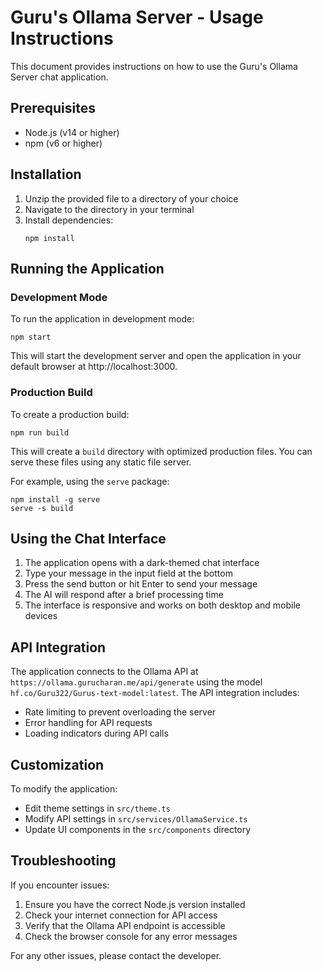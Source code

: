 # Guru's Ollama Server - Usage Instructions

This document provides instructions on how to use the Guru's Ollama Server chat application.

## Prerequisites

- Node.js (v14 or higher)
- npm (v6 or higher)

## Installation

1. Unzip the provided file to a directory of your choice
2. Navigate to the directory in your terminal
3. Install dependencies:
   ```
   npm install
   ```

## Running the Application

### Development Mode

To run the application in development mode:

```
npm start
```

This will start the development server and open the application in your default browser at http://localhost:3000.

### Production Build

To create a production build:

```
npm run build
```

This will create a `build` directory with optimized production files. You can serve these files using any static file server.

For example, using the `serve` package:

```
npm install -g serve
serve -s build
```

## Using the Chat Interface

1. The application opens with a dark-themed chat interface
2. Type your message in the input field at the bottom
3. Press the send button or hit Enter to send your message
4. The AI will respond after a brief processing time
5. The interface is responsive and works on both desktop and mobile devices

## API Integration

The application connects to the Ollama API at `https://ollama.gurucharan.me/api/generate` using the model `hf.co/Guru322/Gurus-text-model:latest`. The API integration includes:

- Rate limiting to prevent overloading the server
- Error handling for API requests
- Loading indicators during API calls

## Customization

To modify the application:

- Edit theme settings in `src/theme.ts`
- Modify API settings in `src/services/OllamaService.ts`
- Update UI components in the `src/components` directory

## Troubleshooting

If you encounter issues:

1. Ensure you have the correct Node.js version installed
2. Check your internet connection for API access
3. Verify that the Ollama API endpoint is accessible
4. Check the browser console for any error messages

For any other issues, please contact the developer.
